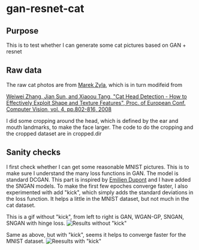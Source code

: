 # gan-resnet-cat
## Purpose
This is to test whether I can generate some cat pictures based on GAN + resnet

## Raw data
The raw cat photos are from [Marek Zyla](https://github.com/zylamarek/cat-dataset), which is in turn modifeid from 

[Weiwei Zhang, Jian Sun, and Xiaoou Tang, "Cat Head Detection - How to Effectively Exploit Shape and Texture Features", Proc. of European Conf. Computer Vision, vol. 4, pp.802-816, 2008](https://www.microsoft.com/en-us/research/wp-content/uploads/2008/10/ECCV_CAT_PROC.pdf)

I did some cropping around the head, which is defined by the ear and mouth landmarks, to make the face larger. The code to do the cropping and the cropped dataset are in cropped.dir

## Sanity checks
I first check whether I can get some reasonable MNIST pictures. This is to make sure I understand the many loss functions in GAN. The model is standard DCGAN. This part is inspired by [Emilien Dupont](https://github.com/EmilienDupont/wgan-gp) and I have added the SNGAN models. To make the first few epoches converge faster, I also experimented with add "kick", which simply adds the standard deviations in the loss function. It helps a little in the MNIST dataset, but not much in the cat dataset.

This is a gif without "kick", from left to right is GAN, WGAN-GP, SNGAN, SNGAN with hinge loss.
![Results without "kick"](./pics/nokick.gif)

Same as above, but with "kick", seems it helps to converge faster for the MNIST dataset.
![Reesults with "kick"](./pics/kick.gif)

